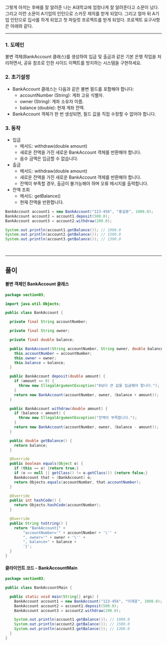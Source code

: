 그렇게 아끼는 후배를 잘 알려준 나는 A대학교에 엄청나게 잘 알려준다고 소문이 났다. 그리고 이런 소문이 A기업의 인턴으로 스카웃 제의를 받게 되었다. 그리고 얼마 뒤 A기업 인턴으로 입사를 하게 되었고 첫 파일럿 프로젝트를 받게 되었다. 프로젝트 요구사항은 아래와 같다.

---
### 1. 도메인
불변 객체(BankAccount 클래스)를 생성하여 입금 및 출금과 같은 기본 은행 작업을 처리하면서, 공유 참조로 인한 사이드 이펙트를 방지하는 시스템을 구현하세요.

### 2. 초기설정
- BankAccount 클래스는 다음과 같은 불변 필드를 포함해야 합니다:
    - accountNumber (String): 계좌 고유 식별자.
    - owner (String): 계좌 소유자 이름.
    - balance (double): 현재 계좌 잔액.
- BankAccount 객체가 한 번 생성되면, 필드 값을 직접 수정할 수 없어야 합니다.

### 3. 동작
- 입금
    - 메서드: withdraw(double amount)
    - 새로운 잔액을 가진 새로운 BankAccount 객체를 반환해야 합니다.
    - 음수 금액은 입금할 수 없습니다.
- 출금
    - 메서드: withdraw(double amount)
    - 새로운 잔액을 가진 새로운 BankAccount 객체를 반환해야 합니다.
    - 잔액이 부족할 경우, 출금이 불가능해야 하며 오류 메시지를 출력합니다.
- 잔액 조회
    - 메서드: getBalance()
    - 현재 잔액을 반환합니다.

``` java
BankAccount account1 = new BankAccount("123-456", "홍길동", 1000.0);
BankAccount account2 = account1.deposit(500.0);
BankAccount account3 = account2.withdraw(200.0);

System.out.println(account1.getBalance()); // 1000.0
System.out.println(account2.getBalance()); // 1500.0
System.out.println(account3.getBalance()); // 1300.0
```
<br>

---
## 풀이

#### 불변 객체인 BankAccount 클래스
```java
package section03;

import java.util.Objects;

public class BankAccount {

  private final String accountNumber;

  private final String owner;

  private final double balance;

  public BankAccount(String accountNumber, String owner, double balance) {
    this.accountNumber = accountNumber;
    this.owner = owner;
    this.balance = balance;
  }

  public BankAccount deposit(double amount) {
    if (amount <= 0) {
      throw new IllegalArgumentException("0보다 큰 값을 입금해야 합니다.");
    }
    return new BankAccount(accountNumber, owner, (balance + amount));
  }

  public BankAccount withdraw(double amount) {
    if (balance < amount) {
      throw new IllegalArgumentException("잔액이 부족합니다.");
    }
    return new BankAccount(accountNumber, owner, (balance - amount));
  }

  public double getBalance() {
    return balance;
  }

  @Override
  public boolean equals(Object o) {
    if (this == o) {return true;}
    if (o == null || getClass() != o.getClass()) {return false;}
    BankAccount that = (BankAccount) o;
    return Objects.equals(accountNumber, that.accountNumber);
  }

  @Override
  public int hashCode() {
    return Objects.hashCode(accountNumber);
  }

  @Override
  public String toString() {
    return "BankAccount{" +
        "accountNumber='" + accountNumber + '\'' +
        ", owner='" + owner + '\'' +
        ", balance=" + balance +
        '}';
  }
}
```

#### 클라이언트 코드 - BankAccountMain
```java
package section03;

public class BankAccountMain {

  public static void main(String[] args) {
    BankAccount account1 = new BankAccount("123-456", "이재훈", 1000.0);
    BankAccount account2 = account1.deposit(500.0);
    BankAccount account3 = account2.withdraw(200.0);

    System.out.println(account1.getBalance()); // 1000.0
    System.out.println(account2.getBalance()); // 1500.0
    System.out.println(account3.getBalance()); // 1300.0
  }
}
```